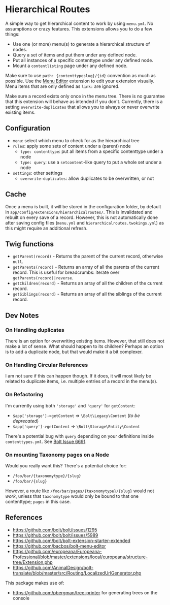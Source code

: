 # Hierarchical Routes

A simple way to get hierarchical content to work by using `menu.yml`.
No assumptions or crazy features. This extensions allows you to do a few things:

- Use one (or more) menu(s) to generate a hierarchical structure of nodes.
- Query a set of items and put them under any defined node.
- Put all instances of a specific contenttype under any defined node.
- Mount a `contentlisting` page under any defined node.

Make sure to use `path: {contenttypeslug}/{id}` convention as much as possible.
Use the [Menu Editor](https://github.com/bacbos/bolt-menu-editor) extension to
edit your extension visually. Menu items that are only defined as `link:` are
ignored.

Make sure a record exists only once in the menu tree. There is no guarantee that
this extension will behave as intended if you don't. Currently, there is a
setting `overwrite-duplicates` that allows you to always or never overwrite
existing items.


## Configuration

- `menu`: select which menu to check for as the hierarchical tree
- `rules`: apply some sets of content under a (parent) node
  - `type: contenttype`: put all items from a specific contenttype under a node
  - `type: query`: use a `setcontent`-like query to put a whole set under a node
- `settings`: other settings
  - `overwrite-duplicates`: allow duplicates to be overwritten, or not


## Cache

Once a menu is built, it will be stored in the configuration folder, by default
in `app/config/extensions/hierarchicalroutes/`. This is invalidated and rebuilt
on every save of a record. However, this is not automatically done after saving
config files (`menu.yml` and `hierarchicalroutes.twokings.yml`) as this might
require an additional refresh.


## Twig functions

- `getParent(record)` - Returns the parent of the current record, otherwise `null`.
- `getParents(record)` - Returns an array of all the parents of the current record. This is useful for breadcrumbs: iterate over `getParents(record)|reverse`.
- `getChildren(record)` - Returns an array of all the children of the current record.
- `getSiblings(record)` - Returns an array of all the siblings of the current record.


## Dev Notes

### On Handling duplicates

There is an option for overwriting existing items. However, that still does not
make a lot of sense. What should happen to its children? Perhaps an option is to
add a duplicate node, but that would make it a bit complexer.


### On Handling Circular References

I am not sure if this can happen though. If it does, it will most likely be
related to duplicate items, i.e. multiple entries of a record in the menu(s).


### On Refactoring

I'm currently using both `'storage'` and `'query'` for `getContent`:

- `$app['storage']->getContent` => `\Bolt\Legacy\Content` (_to be deprecated_)
- `$app['query']->getContent`   => `\Bolt\Storage\Entity\Content`

There's a potential bug with `query` depending on your definitions inside
`contenttypes.yml`. See [Bolt Issue 6691](https://github.com/bolt/bolt/issues/6691).


### On mounting Taxonomy pages on a Node

Would you really want this? There's a potential choice for:

  - `/foo/bar/{taxonomytype}/{slug}`
  - `/foo/bar/{slug}`

However, a route like `/foo/bar/pages/{taxonomytype}/{slug}` would not _work_,
unless that `taxonomytype` would only be bound to that one contenttype; `pages`
in this case.


## References

- https://github.com/bolt/bolt/issues/1295
- https://github.com/bolt/bolt/issues/5989
- https://github.com/bolt/bolt-extension-starter-extended
- https://github.com/bacbos/bolt-menu-editor
- https://github.com/europeana/Europeana-Professional/blob/master/extensions/local/europeana/structure-tree/Extension.php
- https://github.com/AnimalDesign/bolt-translate/blob/master/src/Routing/LocalizedUrlGenerator.php

This package makes use of:
- https://github.com/pbergman/tree-printer for generating trees on the console
